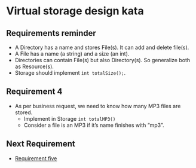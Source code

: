 # Virtual storage design kata
## Requirements reminder
* A Directory has a name and stores File(s). It can add and delete file(s).
* A File has a name (a string) and a size (an int).
* Directories can contain File(s) but also Directory(s). So generalize both as Resource(s).
* Storage should implement ```int totalSize();```.

## Requirement 4
* As per business request, we need to know how many MP3 files are stored.
    * Implement in Storage ```int totalMP3()```
    * Consider a file is an MP3 if it’s name finishes with “mp3”.

## Next Requirement
* [Requirement five](../requirement-5/README.md)
